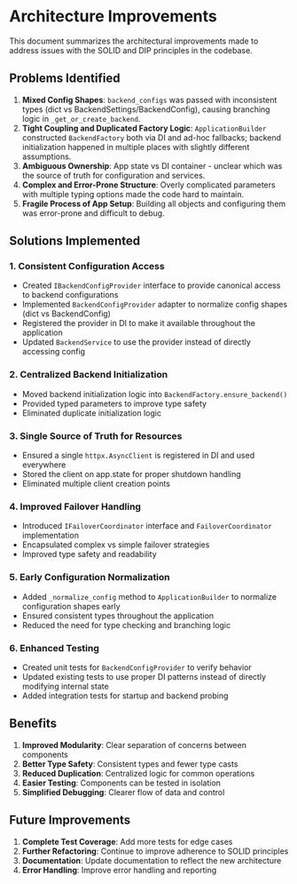 # Architecture Improvements

This document summarizes the architectural improvements made to address issues with the SOLID and DIP principles in the codebase.

## Problems Identified

1. **Mixed Config Shapes**: `backend_configs` was passed with inconsistent types (dict vs BackendSettings/BackendConfig), causing branching logic in `_get_or_create_backend`.
2. **Tight Coupling and Duplicated Factory Logic**: `ApplicationBuilder` constructed `BackendFactory` both via DI and ad-hoc fallbacks; backend initialization happened in multiple places with slightly different assumptions.
3. **Ambiguous Ownership**: App state vs DI container - unclear which was the source of truth for configuration and services.
4. **Complex and Error-Prone Structure**: Overly complicated parameters with multiple typing options made the code hard to maintain.
5. **Fragile Process of App Setup**: Building all objects and configuring them was error-prone and difficult to debug.

## Solutions Implemented

### 1. Consistent Configuration Access

- Created `IBackendConfigProvider` interface to provide canonical access to backend configurations
- Implemented `BackendConfigProvider` adapter to normalize config shapes (dict vs BackendConfig)
- Registered the provider in DI to make it available throughout the application
- Updated `BackendService` to use the provider instead of directly accessing config

### 2. Centralized Backend Initialization

- Moved backend initialization logic into `BackendFactory.ensure_backend()`
- Provided typed parameters to improve type safety
- Eliminated duplicate initialization logic

### 3. Single Source of Truth for Resources

- Ensured a single `httpx.AsyncClient` is registered in DI and used everywhere
- Stored the client on app.state for proper shutdown handling
- Eliminated multiple client creation points

### 4. Improved Failover Handling

- Introduced `IFailoverCoordinator` interface and `FailoverCoordinator` implementation
- Encapsulated complex vs simple failover strategies
- Improved type safety and readability

### 5. Early Configuration Normalization

- Added `_normalize_config` method to `ApplicationBuilder` to normalize configuration shapes early
- Ensured consistent types throughout the application
- Reduced the need for type checking and branching logic

### 6. Enhanced Testing

- Created unit tests for `BackendConfigProvider` to verify behavior
- Updated existing tests to use proper DI patterns instead of directly modifying internal state
- Added integration tests for startup and backend probing

## Benefits

1. **Improved Modularity**: Clear separation of concerns between components
2. **Better Type Safety**: Consistent types and fewer type casts
3. **Reduced Duplication**: Centralized logic for common operations
4. **Easier Testing**: Components can be tested in isolation
5. **Simplified Debugging**: Clearer flow of data and control

## Future Improvements

1. **Complete Test Coverage**: Add more tests for edge cases
2. **Further Refactoring**: Continue to improve adherence to SOLID principles
3. **Documentation**: Update documentation to reflect the new architecture
4. **Error Handling**: Improve error handling and reporting
